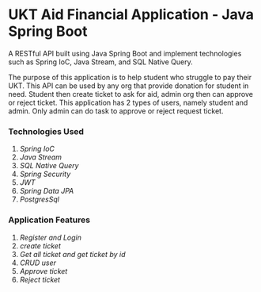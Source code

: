 # UKT Aid Financial Application - Java Spring Boot

A RESTful API built using Java Spring Boot and implement technologies such as Spring IoC, Java Stream, and SQL Native Query.

The purpose of this application is to help student who struggle to pay their UKT. This API can be used by any org that provide donation for student in need. Student then create ticket to ask for aid, admin org then can approve or reject ticket. This application has 2 types of users, namely student and admin.
Only admin can do task to approve or reject request ticket.

### Technologies Used
1. *Spring IoC*
2. *Java Stream*
3. *SQL Native Query*
4. *Spring Security*
5. *JWT*
6. *Spring Data JPA*
7. *PostgresSql*

### Application Features
1. *Register and Login*
2. *create ticket*
3. *Get all ticket and get ticket by id*
4. *CRUD user*
5. *Approve ticket*
6. *Reject ticket*
